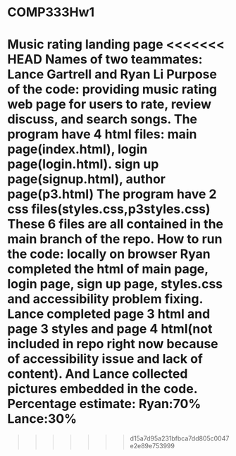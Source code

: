 # COMP333Hw1
Music rating landing page
<<<<<<< HEAD
Names of two teammates: Lance Gartrell and Ryan Li
Purpose of the code: providing music rating web page for users to rate, review discuss, and search songs.
The program have 4 html files: main page(index.html), login page(login.html). sign up page(signup.html), author page(p3.html)
The program have 2 css files(styles.css,p3styles.css)
These 6 files are all contained in the main branch of the repo.
How to run the code: locally on browser
Ryan completed the html of main page, login page, sign up page, styles.css and accessibility problem fixing.
Lance completed page 3 html and page 3 styles and page 4 html(not included in repo right now because of accessibility issue and lack of content). And Lance collected pictures embedded in the code.
Percentage estimate: Ryan:70%   Lance:30%
=======
>>>>>>> d15a7d95a231bfbca7dd805c0047e2e89e753999
